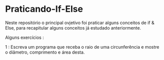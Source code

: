# Praticando-If-Else
Neste repositório o principal ovjetivo foi praticar alguns conceitos de if &amp; Else, para recapitular alguns conceitos já estudado anteriormente.

Alguns exercícios : 

1 :  Escreva um programa que receba o raio de uma circunferência e mostre o diâmetro, comprimento e área desta.
